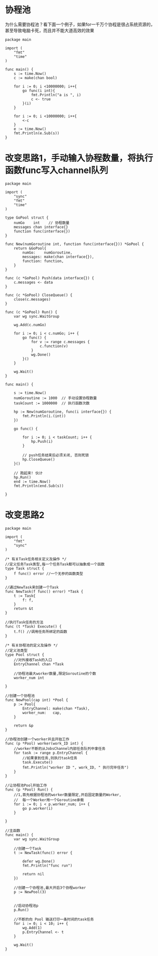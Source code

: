 # 协程池
为什么需要协程池？看下面一个例子，如果for一千万个协程是很占系统资源的，甚至导致电脑卡死，而且并不能大道高效的效果

    package main

    import (
        "fmt"
        "time"
    )

    func main() {
        s := time.Now()
        c := make(chan bool)

        for i := 0; i <10000000; i++{
            go func(i int){
                fmt.Println("a is ", i)
                c <- true
            }(i)
        }

        for i := 0; i <10000000; i++{
            <-c
        }
        e := time.Now()
        fmt.Println(e.Sub(s))
    }

# 改变思路1，手动输入协程数量，将执行函数func写入channel队列
    package main

    import (
        "sync"
        "fmt"
        "time"
    )

    type GoPool struct {
        numGo    int    // 协程数量
        messages chan interface{}
        function func(interface{})
    }

    func New(numGoroutine int, function func(interface{})) *GoPool {
        return &GoPool{
            numGo:    numGoroutine,
            messages: make(chan interface{}),
            function: function,
        }
    }

    func (c *GoPool) Push(data interface{}) {
        c.messages <- data
    }

    func (c *GoPool) CloseQueue() {
        close(c.messages)
    }

    func (c *GoPool) Run() {
        var wg sync.WaitGroup

        wg.Add(c.numGo)

        for i := 0; i < c.numGo; i++ {
            go func() {
                for v := range c.messages {
                    c.function(v)
                }
                wg.Done()
            }()
        }

        wg.Wait()
    }

    func main() {

        s := time.Now()
        numGoroutine := 1000  // 手动设置协程数量
        taskCount := 1000000  // 执行函数次数

        hp := New(numGoroutine, func(i interface{}) {
            fmt.Println(i.(int))
        })

        go func() {

            for i := 0; i < taskCount; i++ {
                hp.Push(i)
            }

            // push任务结束后必须关闭, 否则死锁
            hp.CloseQueue()
        }()

        // 跑起来! 伙计
        hp.Run()
        end := time.Now()
        fmt.Println(end.Sub(s))

    }

# 改变思路2
    package main

    import (
        "fmt"
        "sync"
    )

    /* 有关Task任务相关定义及操作 */
    //定义任务Task类型,每一个任务Task都可以抽象成一个函数
    type Task struct {
        f func() error //一个无参的函数类型
    }

    //通过NewTask来创建一个Task
    func NewTask(f func() error) *Task {
        t := Task{
            f: f,
        }
        return &t
    }

    //执行Task任务的方法
    func (t *Task) Execute() {
        t.f() //调用任务所绑定的函数
    }

    /* 有关协程池的定义及操作 */
    //定义池类型
    type Pool struct {
        //对外接收Task的入口
        EntryChannel chan *Task

        //协程池最大worker数量,限定Goroutine的个数
        worker_num int

    }

    //创建一个协程池
    func NewPool(cap int) *Pool {
        p := Pool{
            EntryChannel: make(chan *Task),
            worker_num:   cap,
        }

        return &p
    }

    //协程池创建一个worker并且开始工作
    func (p *Pool) worker(work_ID int) {
        //worker不断的从JobsChannel内部任务队列中拿任务
        for task := range p.EntryChannel {
            //如果拿到任务,则执行task任务
            task.Execute()
            fmt.Println("worker ID ", work_ID, " 执行完毕任务")
        }
    }

    //让协程池Pool开始工作
    func (p *Pool) Run() {
        //1,首先根据协程池的worker数量限定,开启固定数量的Worker,
        //  每一个Worker用一个Goroutine承载
        for i := 0; i < p.worker_num; i++ {
            go p.worker(i)
        }

    }

    //主函数
    func main() {
        var wg sync.WaitGroup

        //创建一个Task
        t := NewTask(func() error {

            defer wg.Done()
            fmt.Println("func run")

            return nil
        })

        //创建一个协程池,最大开启3个协程worker
        p := NewPool(3)


        //启动协程池p
        p.Run()

        //不断的向 Pool 输送打印一条时间的task任务
        for i := 0; i < 10; i++ {
            wg.Add(1)
            p.EntryChannel <- t
        }

        wg.Wait()
    }
